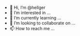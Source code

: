 - 👋 Hi, I’m @hellger
- 👀 I’m interested in ...
- 🌱 I’m currently learning ...
- 💞️ I’m looking to collaborate on ...
- 📫 How to reach me ...

<!---
hellger/hellger is a ✨ special ✨ repository because its `README.md` (this file) appears on your GitHub profile.
You can click the Preview link to take a look at your changes.
--->
